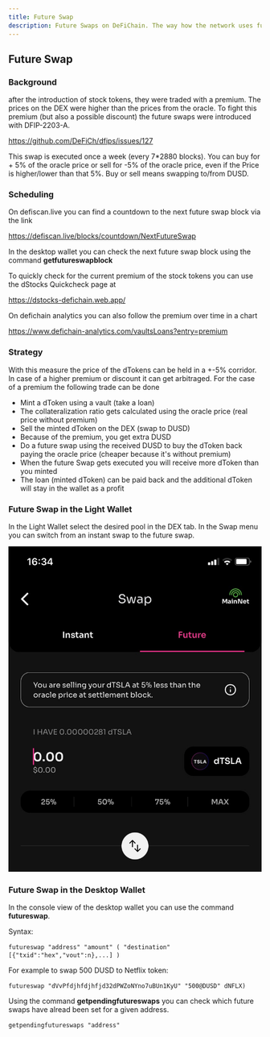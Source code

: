 ```yaml
---
title: Future Swap
description: Future Swaps on DeFiChain. The way how the network uses futures to stabilize the dToken prices.
---
```


## Future Swap

### Background

after the introduction of stock tokens, they were traded with a premium. The prices on the DEX were higher than the prices from the oracle. To fight this premium (but also a possible discount) the future swaps were introduced with DFIP-2203-A.

<https://github.com/DeFiCh/dfips/issues/127>

This swap is executed once a week (every 7\*2880 blocks). You can buy for + 5% of the oracle price or sell for -5% of the oracle price, even if the Price is higher/lower than that 5%. Buy or sell means swapping to/from DUSD.

### Scheduling

On defiscan.live you can find a countdown to the next future swap block via the link

<https://defiscan.live/blocks/countdown/NextFutureSwap>

In the desktop wallet you can check the next future swap block using the command **getfutureswapblock**

To quickly check for the current premium of the stock tokens you can use the dStocks Quickcheck page at

<https://dstocks-defichain.web.app/>

On defichain analytics you can also follow the premium over time in a chart

<https://www.defichain-analytics.com/vaultsLoans?entry=premium>

### Strategy

With this measure the price of the dTokens can be held in a +-5% corridor. In case of a higher premium or discount it can get arbitraged. For the case of a premium the following trade can be done

- Mint a dToken using a vault (take a loan)
- The collateralization ratio gets calculated using the oracle price (real price without premium)
- Sell the minted dToken on the DEX (swap to DUSD)
- Because of the premium, you get extra DUSD
- Do a future swap using the received DUSD to buy the dToken back paying the oracle price (cheaper because it's without premium)
- When the future Swap gets executed you will receive more dToken than you minted
- The loan (minted dToken) can be paid back and the additional dToken will stay in the wallet as a profit

### Future Swap in the Light Wallet

In the Light Wallet select the desired pool in the DEX tab. In the Swap menu you can switch from an instant swap to the future swap.

![Future swap in light wallet](./../media/future_swap_01.jpg)

### Future Swap in the Desktop Wallet

In the console view of the desktop wallet you can use the command **futureswap**.

Syntax:

```abap
futureswap "address" "amount" ( "destination" [{"txid":"hex","vout":n},...] )
```

For example to swap 500 DUSD to Netflix token:

```abap
futureswap "dVvPfdjhfdjhfjd32dPWZoNYno7uBUn1KyU" "500@DUSD" dNFLX)
```

Using the command **getpendingfutureswaps** you can check which future swaps have alread been set for a given address.

```abap
getpendingfutureswaps "address"
```
